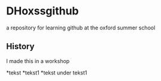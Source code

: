 # DHoxssgithub
a repository for learning github at the oxford summer school

## History 

I made this in a workshop

*tekst
*tekst1
  *tekst under tekst1
